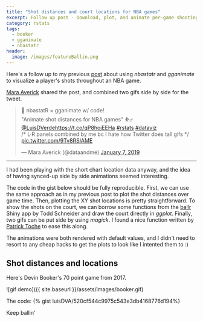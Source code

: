 ```yaml
---
title: "Shot distances and court locations for NBA games"
excerpt: Follow up post - Download, plot, and animate per-game shooting data.
category: rstats
tags:
  - booker
  - gganimate
  - nbastatr
header:
  image: /images/featureBallin.png
---
```


Here's a follow up to my previous [post](https://luisdva.github.io/rstats/bball-shots/) about using _nbastatr_ and _gganimate_ to visualize a player's shots throughout an NBA game.

[Mara Averick](https://twitter.com/dataandme) shared the post, and combined two gifs side by side for the tweet.

<blockquote class="twitter-tweet" data-lang="en"><p lang="en" dir="ltr">🏀 nbastatR × gganimate w/ code!<br>&quot;Animate shot distances for NBA games&quot; ⛹️‍♂️ <a href="https://twitter.com/LuisDVerde?ref_src=twsrc%5Etfw">@LuisDVerde</a><a href="https://t.co/qP8hojEEHa">https://t.co/qP8hojEEHa</a> <a href="https://twitter.com/hashtag/rstats?src=hash&amp;ref_src=twsrc%5Etfw">#rstats</a> <a href="https://twitter.com/hashtag/dataviz?src=hash&amp;ref_src=twsrc%5Etfw">#dataviz</a><br>/* L·R panels combined by me bc I hate how Twitter does tall gifs */ <a href="https://t.co/9Tv8RSlAME">pic.twitter.com/9Tv8RSlAME</a></p>&mdash; Mara Averick (@dataandme) <a href="https://twitter.com/dataandme/status/1082362770874605568?ref_src=twsrc%5Etfw">January 7, 2019</a></blockquote>
<script async src="https://platform.twitter.com/widgets.js" charset="utf-8"></script>

___  

I had been playing with the short chart location data anyway, and the idea of having synced-up side by side animations seemed interesting.

The code in the gist below should be fully reproducible. First, we can use the same approach as in my previous post to plot the shot distances over game time. Then, plotting the XY shot locations is pretty straightforward. To show the shots on the court, we can borrow some functions from the [ballr](http://toddwschneider.com/posts/ballr-interactive-nba-shot-charts-with-r-and-shiny/) Shiny app by Todd Schneider and draw the court directly in _ggplot_. Finally, two gifs can be put side by using _magick_. I found a nice function written by [Patrick Toche](https://github.com/ptoche) to ease this along.

The animations were both rendered with default values, and I didn't need to resort to any cheap hacks to get the plots to look like I intented them to :)

## Shot distances and locations

Here's Devin Booker's 70 point game from 2017.

![gif demo]({{ site.baseurl }}/assets/images/booker.gif)
 
The code:
{% gist luisDVA/520cf544c9975c543e3db4168776d194%}

Keep ballin'
